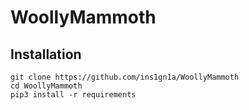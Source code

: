 # WoollyMammoth

## Installation
```
git clone https://github.com/ins1gn1a/WoollyMammoth
cd WoollyMammoth
pip3 install -r requirements
```
